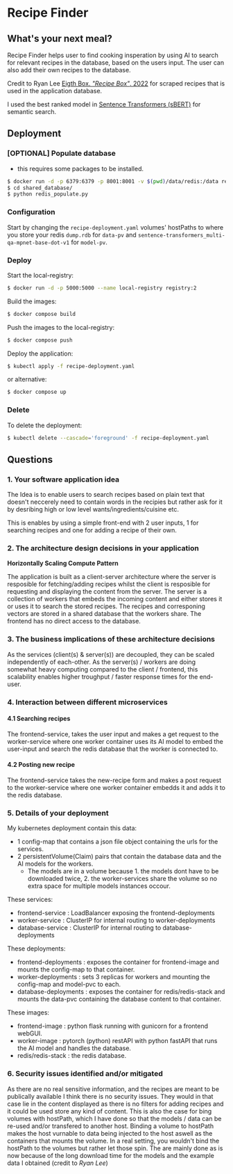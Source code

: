 # Recipe Finder
## What's your next meal?

Recipe Finder helps user to find cooking insperation by using AI to search for relevant recipes in the database, based on the users input.
The user can also add their own recipes to the database.

Credit to Ryan Lee [Eigth Box. _"Recipe Box"_. 2022](https://eightportions.com/datasets/Recipes/) for scraped recipes that is used in the application database.

I used the best ranked model in [Sentence Transformers (sBERT)](https://huggingface.co/sentence-transformers/multi-qa-mpnet-base-dot-v1) for semantic search.

## Deployment
### [OPTIONAL] Populate database
* this requires some packages to be installed.
```bash
$ docker run -d -p 6379:6379 -p 8001:8001 -v $(pwd)/data/redis:/data redis/redis-stack:latest
$ cd shared_database/
$ python redis_populate.py
```

### Configuration
Start by changing the `recipe-deployment.yaml` volumes' hostPaths to where you store your redis `dump.rdb` for `data-pv` and `sentence-transformers_multi-qa-mpnet-base-dot-v1` for `model-pv`.

### Deploy
Start the local-registry:
```bash
$ docker run -d -p 5000:5000 --name local-registry registry:2
```
Build the images:
```bash
$ docker compose build
```
Push the images to the local-registry:
```bash
$ docker compose push
```
Deploy the application:
```bash
$ kubectl apply -f recipe-deployment.yaml
```

or alternative:
```bash
$ docker compose up
```

### Delete
To delete the deployment:
```bash
$ kubectl delete --cascade='foreground' -f recipe-deployment.yaml
```

## Questions
### 1. Your software application idea
The Idea is to enable users to search recipes based on plain text that doesn't neccerely need to contain words in the recipies but rather ask for it by desribing high or low level wants/ingredients/cuisine etc.

This is enables by using a simple front-end with 2 user inputs, 1 for searching recipes and one for adding a recipe of their own.

### 2. The architecture design decisions in your application
__Horizontally Scaling Compute Pattern__

The application is built as a client-server architecture where the server is resposible for fetching/adding recipes whilst the client is resposible for requesting and displaying the content from the server. The server is a collection of workers that embeds the incoming content and either stores it or uses it to search the stored recipes. The recipes and corresponing vectors are stored in a shared database that the workers share. The frontend has no direct access to the database.

### 3. The business implications of these architecture decisions
As the services (client(s) & server(s)) are decoupled, they can be scaled independently of each-other. As the server(s) / workers are doing somewhat heavy computing compared to the client / frontend, this scalability enables higher troughput / faster response times for the end-user.

### 4. Interaction between different microservices
#### 4.1 Searching recipes
The frontend-service, takes the user input and makes a get request to the worker-service where one worker container uses its AI model to embed the user-input and search the redis database that the worker is connected to.

#### 4.2 Posting new recipe
The frontend-service takes the new-recipe form and makes a post request to the worker-service where one worker container embedds it and adds it to the redis database.

### 5. Details of your deployment
My kubernetes deployment contain this data:
* 1 config-map that contains a json file object containing the urls for the services.
* 2 persistentVolume(Claim) pairs that contain the database data and the AI models for the workers.
    * The models are in a volume because 1. the models dont have to be downloaded twice, 2. the worker-services share the volume so no extra space for multiple models instances occour.

These services:
* frontend-service : LoadBalancer exposing the frontend-deployments
* worker-service : ClusterIP for internal routing to worker-deployments
* database-service : ClusterIP for internal routing to database-deployments

These deployments:
* frontend-deployments : exposes the container for frontend-image and mounts the config-map to that container.
* worker-deployments : sets 3 replicas for workers and mounting the config-map and model-pvc to each.
* database-deployments : exposes the container for redis/redis-stack and mounts the data-pvc containing the database content to that container.

These images:
* frontend-image : python flask running with gunicorn for a frontend webGUI.
* worker-image : pytorch (python) restAPI with python fastAPI that runs the AI model and handles the database.
* redis/redis-stack : the redis database.


### 6. Security issues identified and/or mitigated
As there are no real sensitive information, and the recipes are meant to be publically available I think there is no security issues. They would in that case lie in the content displayed as there is no filters for adding recipes and it could be used store any kind of content. This is also the case for bing volumes with hostPath, which I have done so that the models / data can be re-used and/or transfered to another host. Binding a volume to hostPath makes the host vurnable to data being injected to the host aswell as the containers that mounts the volume. In a real setting, you wouldn't bind the hostPath to the volumes but rather let those spin. The are mainly done as is now because of the long download time for the models and the example data I obtained (credit to _Ryan Lee_)